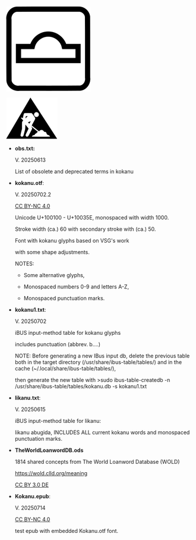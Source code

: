 ![](example.svg)

![](wip.svg)



- <b>obs.txt:</b>
  
  V. 20250613

  List of obsolete and deprecated terms in kokanu

- <b>kokanu.otf</b>:

  V. 20250702.2

  <a href="https://creativecommons.org/licenses/by-nc/4.0/deed.en">CC BY-NC 4.0</a>

  Unicode U+100100 - U+10035E, monospaced with width 1000.

  Stroke width (ca.) 60 with secondary stroke with (ca.) 50.

  Font with kokanu glyphs based on VSG's work

  with some shape adjustments.

  NOTES:

  - Some alternative glyphs,

  - Monospaced numbers 0-9 and letters A-Z,
    
  - Monospaced punctuation marks.

- <b>kokanu1.txt</b>: 

  V. 20250702

  iBUS input-method table for kokanu glyphs

  includes punctuation (abbrev. b....)

  NOTE: Before generating a new IBus input db, delete the previous table both in
  the target directory (/usr/share/ibus-table/tables/) and in the cache (~/.local/share/ibus-table/tables/),

  then generate the new table with >sudo ibus-table-createdb -n /usr/share/ibus-table/tables/kokanu.db -s kokanu1.txt
    
- <b>likanu.txt</b>:

  V. 20250615

  iBUS input-method table for likanu:

  likanu abugida, INCLUDES ALL current kokanu words
  and monospaced punctuation marks.

- <b>TheWorldLoanwordDB.ods</b>
  
  1814 shared concepts from The World Loanword Database (WOLD)
  
  https://wold.clld.org/meaning
  
  <a href="https://creativecommons.org/licenses/by/3.0/de/deed.en">CC BY 3.0 DE</a>

- <b>Kokanu.epub</b>:

  V. 20250714

  <a href="https://creativecommons.org/licenses/by-nc/4.0/deed.en">CC BY-NC 4.0</a>

  test epub with embedded Kokanu.otf font.  
 

